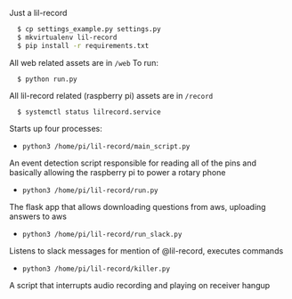 Just a lil-record
```bash
  $ cp settings_example.py settings.py
  $ mkvirtualenv lil-record
  $ pip install -r requirements.txt
```

All web related assets are in `/web`
To run:
```
  $ python run.py
```
    
All lil-record related (raspberry pi) assets are in `/record`



```
  $ systemctl status lilrecord.service
```
Starts up four processes:
- `python3 /home/pi/lil-record/main_script.py`

An event detection script responsible for reading all of the pins and basically allowing the raspberry pi to power a rotary phone

- `python3 /home/pi/lil-record/run.py`

The flask app that allows downloading questions from aws, uploading answers to aws  

- `python3 /home/pi/lil-record/run_slack.py`

Listens to slack messages for mention of @lil-record, executes commands

- `python3 /home/pi/lil-record/killer.py`

A script that interrupts audio recording and playing on receiver hangup
  

